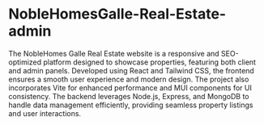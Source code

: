 # NobleHomesGalle-Real-Estate-admin
 The NobleHomes Galle Real Estate website is a responsive and SEO-optimized platform designed to showcase properties, featuring both client and admin panels. Developed using React and Tailwind CSS, the frontend ensures a smooth user experience and modern design. The project also incorporates Vite for enhanced performance and MUI components for UI consistency. The backend leverages Node.js, Express, and MongoDB to handle data management efficiently, providing seamless property listings and user interactions.
